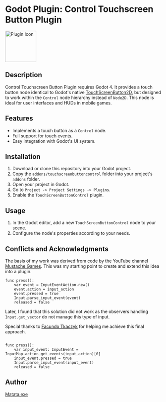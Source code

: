 <!DOCTYPE html>
<html lang="en">
<head>
    <meta charset="UTF-8">
    <meta name="viewport" content="width=device-width, initial-scale=1.0">
</head>
<body>
<h1>Godot Plugin: Control Touchscreen Button Plugin</h1>
<img src="https://github.com/Matjanikow/TouchScreenButtonControl/blob/master/addons/touchscreenbuttoncontrol/icon.svg" alt="Plugin Icon" style="width:100px;height:100px;">

<h2>Description</h2>
<p>Control Touchscreen Button Plugin requires Godot 4. It provides a touch button node identical to Godot's native <a href="https://docs.godotengine.org/en/stable/classes/class_touchscreenbutton.html">TouchScreenButton2D</a>, but designed to work within the <code>Control</code> node hierarchy instead of <code>Node2D</code>. This node is ideal for user interfaces and HUDs in mobile games.</p>

<h2>Features</h2>
<ul>
    <li>Implements a touch button as a <code>Control</code> node.</li>
    <li>Full support for touch events.</li>
    <li>Easy integration with Godot's UI system.</li>
</ul>

<h2>Installation</h2>
<ol>
    <li>Download or clone this repository into your Godot project.</li>
    <li>Copy the <code>addons/touchscreenbuttoncontrol</code> folder into your project's <code>addons</code> folder.</li>
    <li>Open your project in Godot.</li>
    <li>Go to <code>Project -> Project Settings -> Plugins</code>.</li>
    <li>Enable the <code>TouchScreenButtonControl</code> plugin.</li>
</ol>

<h2>Usage</h2>
<ol>
    <li>In the Godot editor, add a new <code>TouchScreenButtonControl</code> node to your scene.</li>
    <li>Configure the node's properties according to your needs.</li>
</ol>

<h2>Conflicts and Acknowledgments</h2>
<p>The basis of my work was derived from code by the YouTube channel <a href="https://www.youtube.com/@MustacheTutorials">Mustache Games</a>. This was my starting point to create and extend this idea into a plugin.</p>

  ```gdscript
  func press():
      var event = InputEventAction.new()
      event.action = input_action
      event.pressed = true
      Input.parse_input_event(event)
      released = false
```
<p>Later, I found that this solution did not work as the observers handling <code>Input.get_vector</code> do not manage this type of input.</p>
<p>Special thanks to <a href="https://x.com/okarinargento">Facundo Tkaczyk</a> for helping me achieve this final approach.</p>

```gdscript

func press():
    var input_event: InputEvent = InputMap.action_get_events(input_action)[0]
    input_event.pressed = true
    Input.parse_input_event(input_event)
    released = false
```
<h2>Author</h2>
<p><a href="https://matata.work/">Matata.exe</a></p>
</body>
</html>

